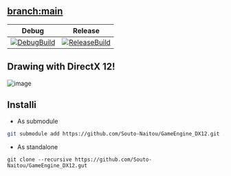## [branch:main](https://github.com/Souto-Naitou/GameEngine_DX12/tree/customized03)
|Debug|Release|
|:---:|:---:|
[![DebugBuild](https://github.com/Souto-Naitou/GameEngine_DX12/actions/workflows/DebugBuildTest.yml/badge.svg)](https://github.com/Souto-Naitou/GameEngine_DX12/actions/workflows/DebugBuildTest.yml)|[![ReleaseBuild](https://github.com/Souto-Naitou/GameEngine_DX12/actions/workflows/ReleaseBuildTest.yml/badge.svg)](https://github.com/Souto-Naitou/GameEngine_DX12/actions/workflows/ReleaseBuildTest.yml)|

## Drawing with DirectX 12!
![image](https://github.com/user-attachments/assets/f29ccb5d-5841-4c7c-b0f3-bef61f794683)

## Installi
- As submodule
```bash
git submodule add https://github.com/Souto-Naitou/GameEngine_DX12.git ./Externals
```
- As standalone
```
git clone --recursive https://github.com/Souto-Naitou/GameEngine_DX12.gut
```
